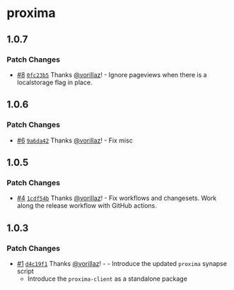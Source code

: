 # proxima

## 1.0.7

### Patch Changes

- [#8](https://github.com/proximahq/synapses/pull/8) [`0fc23b5`](https://github.com/proximahq/synapses/commit/0fc23b585ab6fc0586f860d250280f8cfbc95df0) Thanks [@vorillaz](https://github.com/vorillaz)! - Ignore pageviews when there is a localstorage flag in place.

## 1.0.6

### Patch Changes

- [#6](https://github.com/proximahq/synapses/pull/6) [`9a6da42`](https://github.com/proximahq/synapses/commit/9a6da425eee495e54142cfc0d0f99fa76a4b6d04) Thanks [@vorillaz](https://github.com/vorillaz)! - Fix misc

## 1.0.5

### Patch Changes

- [#4](https://github.com/proximahq/synapses/pull/4) [`1cdf54b`](https://github.com/proximahq/synapses/commit/1cdf54bce5c95375e43a72b3ce56d3a878e700fe) Thanks [@vorillaz](https://github.com/vorillaz)! - Fix workflows and changesets.
  Work along the release workflow with GitHub actions.

## 1.0.3

### Patch Changes

- [#1](https://github.com/proximahq/synapses/pull/1) [`d4c19f1`](https://github.com/proximahq/synapses/commit/d4c19f13208676337f5e2ddc215d06d39e64eeb0) Thanks [@vorillaz](https://github.com/vorillaz)! - - Introduce the updated `proxima` synapse script
  - Introduce the `proxima-client` as a standalone package
